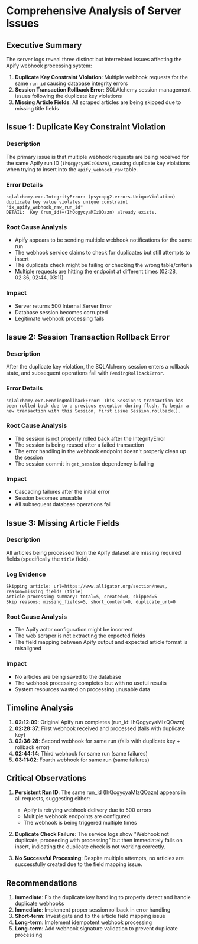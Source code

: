 # Comprehensive Analysis of Server Issues

## Executive Summary

The server logs reveal three distinct but interrelated issues affecting the Apify webhook processing system:

1. **Duplicate Key Constraint Violation**: Multiple webhook requests for the same `run_id` causing database integrity errors
2. **Session Transaction Rollback Error**: SQLAlchemy session management issues following the duplicate key violations
3. **Missing Article Fields**: All scraped articles are being skipped due to missing title fields

## Issue 1: Duplicate Key Constraint Violation

### Description
The primary issue is that multiple webhook requests are being received for the same Apify run ID (`IhQcgycyaMIzQOazn`), causing duplicate key violations when trying to insert into the `apify_webhook_raw` table.

### Error Details
```
sqlalchemy.exc.IntegrityError: (psycopg2.errors.UniqueViolation) duplicate key value violates unique constraint "ix_apify_webhook_raw_run_id"
DETAIL:  Key (run_id)=(IhQcgycyaMIzQOazn) already exists.
```

### Root Cause Analysis
- Apify appears to be sending multiple webhook notifications for the same run
- The webhook service claims to check for duplicates but still attempts to insert
- The duplicate check might be failing or checking the wrong table/criteria
- Multiple requests are hitting the endpoint at different times (02:28, 02:36, 02:44, 03:11)

### Impact
- Server returns 500 Internal Server Error
- Database session becomes corrupted
- Legitimate webhook processing fails

## Issue 2: Session Transaction Rollback Error

### Description
After the duplicate key violation, the SQLAlchemy session enters a rollback state, and subsequent operations fail with `PendingRollbackError`.

### Error Details
```
sqlalchemy.exc.PendingRollbackError: This Session's transaction has been rolled back due to a previous exception during flush. To begin a new transaction with this Session, first issue Session.rollback().
```

### Root Cause Analysis
- The session is not properly rolled back after the IntegrityError
- The session is being reused after a failed transaction
- The error handling in the webhook endpoint doesn't properly clean up the session
- The session commit in `get_session` dependency is failing

### Impact
- Cascading failures after the initial error
- Session becomes unusable
- All subsequent database operations fail

## Issue 3: Missing Article Fields

### Description
All articles being processed from the Apify dataset are missing required fields (specifically the `title` field).

### Log Evidence
```
Skipping article: url=https://www.alligator.org/section/news, reason=missing_fields (title)
Article processing summary: total=5, created=0, skipped=5
Skip reasons: missing_fields=5, short_content=0, duplicate_url=0
```

### Root Cause Analysis
- The Apify actor configuration might be incorrect
- The web scraper is not extracting the expected fields
- The field mapping between Apify output and expected article format is misaligned

### Impact
- No articles are being saved to the database
- The webhook processing completes but with no useful results
- System resources wasted on processing unusable data

## Timeline Analysis

1. **02:12:09**: Original Apify run completes (run_id: IhQcgycyaMIzQOazn)
2. **02:28:37**: First webhook received and processed (fails with duplicate key)
3. **02:36:28**: Second webhook for same run (fails with duplicate key + rollback error)
4. **02:44:14**: Third webhook for same run (same failures)
5. **03:11:02**: Fourth webhook for same run (same failures)

## Critical Observations

1. **Persistent Run ID**: The same run_id (IhQcgycyaMIzQOazn) appears in all requests, suggesting either:
   - Apify is retrying webhook delivery due to 500 errors
   - Multiple webhook endpoints are configured
   - The webhook is being triggered multiple times

2. **Duplicate Check Failure**: The service logs show "Webhook not duplicate, proceeding with processing" but then immediately fails on insert, indicating the duplicate check is not working correctly.

3. **No Successful Processing**: Despite multiple attempts, no articles are successfully created due to the field mapping issue.

## Recommendations

1. **Immediate**: Fix the duplicate key handling to properly detect and handle duplicate webhooks
2. **Immediate**: Implement proper session rollback in error handling
3. **Short-term**: Investigate and fix the article field mapping issue
4. **Long-term**: Implement idempotent webhook processing
5. **Long-term**: Add webhook signature validation to prevent duplicate processing
